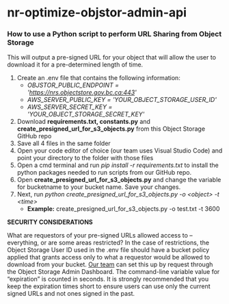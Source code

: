 # nr-optimize-objstor-admin-api

### How to use a Python script to perform URL Sharing from Object Storage
This will output a pre-signed URL for your object that will allow the user to download it for a pre-determined length of time. 
1.	Create an .env file that contains the following information:
    - *OBJSTOR_PUBLIC_ENDPOINT = 'https://nrs.objectstore.gov.bc.ca:443'*
    - *AWS_SERVER_PUBLIC_KEY = 'YOUR_OBJECT_STORAGE_USER_ID'*
    - *AWS_SERVER_SECRET_KEY = 'YOUR_OBJECT_STORAGE_SECRET_KEY'*
3.	Download **requirements.txt, constants.py** and **create_presigned_url_for_s3_objects.py** from this Object Storage GitHub repo
4.	Save all 4 files in the same folder
5.	Open your code editor of choice (our team uses Visual Studio Code) and point your directory to the folder with those files
6.	Open a cmd terminal and run *pip install -r requirements.txt* to install the python packages needed to run scripts from our GitHub repo.
7.	Open **create_presigned_url_for_s3_objects.py** and change the variable for bucketname to your bucket name. Save your changes.
8.	Next, run *python create_presigned_url_for_s3_objects.py -o \<object> -t \<time>*
    - **Example:** create_presigned_url_for_s3_objects.py -o test.txt -t 3600
 
 
   
**SECURITY CONSIDERATIONS**
  
What are requestors of your pre-signed URLs allowed access to – everything, or are some areas restricted? In the case of restrictions, the Object Storage User ID used in the .env file should have a bucket policy applied that grants access only to what a requestor would be allowed to download from your bucket. [Our team](mailto:iitd.optimize@gov.bc.ca) can set this up by request through the Object Storage Admin Dashboard.
The command-line variable value for “expiration” is counted in seconds. It is strongly recommended that you keep the expiration times short to ensure users can use only the current signed URLs and not ones signed in the past.
